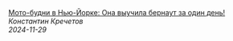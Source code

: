 <!--2024-11-29 06:45:47-->
<div class="yb">
  <a class="nodecor" href="/posts.html?rabota/moto-budni_v_nju-jorke_ona_vyuchila_bernaut_za_odin_den">
    <img class="preview" data-videoid="8fJwmUcKSBQ" src="https://i1.ytimg.com/vi/8fJwmUcKSBQ/hqdefault.jpg" align="middle" alt="">
  </a>
  <div class="inlbl text">
    <a class="nodecor" href="/posts.html?rabota/moto-budni_v_nju-jorke_ona_vyuchila_bernaut_za_odin_den">Мото-будни в Нью-Йорке: Она выучила бернаут за один день!</a><br>
    <i class="smaller2">Константин Кречетов</i><br>
    <i class="smaller3">2024-11-29</i>
  </div>
</div>
